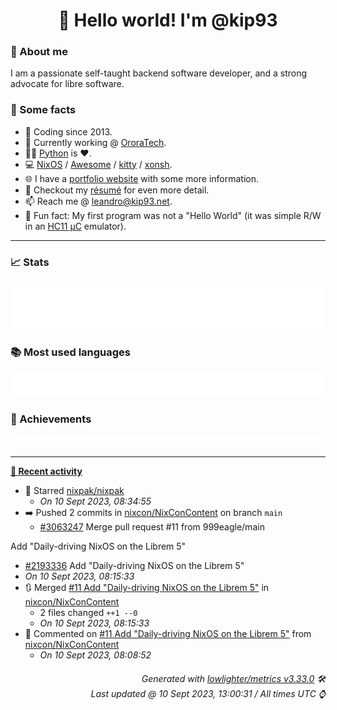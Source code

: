 <!-- README template, populated using this action:
     https://github.com/kip93/kip93/blob/main/.github/workflows/readme.yml. -->

<h1 align="center">👋 Hello world! I'm @kip93</h1> <!-- LOGIN => username -->

### 👤 About me

I am a passionate self-taught backend software developer, and a strong advocate for libre software.


### 💬 Some facts

* 📅 Coding since 2013.
* 💼 Currently working @ [OroraTech](https://ororatech.com/).
* 👨‍💻 [Python](https://github.com/search?q=user%3Akip93&l=python) is ❤️. <!-- LOGIN => username -->
* 💻 [NixOS](https://github.com/NixOS/) /
     [Awesome](https://github.com/awesomeWM/) /
     [kitty](https://github.com/kovidgoyal/kitty/) /
     [xonsh](https://github.com/xonsh/).
* 🌐 I have a [portfolio website](https://kip93.net/) with some more information.
* 📝 Checkout my [résumé](https://kip93.net/resume/) for even more detail.
* 📫 Reach me @ [leandro@kip93.net](mailto:leandro@kip93.net).
* 🎲 Fun fact: My first program was not a "Hello World" (it was simple R/W in an [HC11 µC](https://en.wikipedia.org/wiki/68HC11) emulator).


-----------------------------------------------------------------------------------------------------------------------


### 📈 Stats

![](./stats.svg)


### 📚 Most used languages <!-- by percentage, in decreasing order -->

![](./languages.svg)


### 🏅 Achievements

![](./achievements.svg)


-----------------------------------------------------------------------------------------------------------------------


**[📰 Recent activity](https://github.com/kip93)**
* 🌟 Starred [nixpak/nixpak](https://github.com/nixpak/nixpak)
  * *On 10 Sept 2023, 08:34:55*
* ➡️ Pushed 2 commits in [nixcon/NixConContent](https://github.com/nixcon/NixConContent) on branch `main`
  * [#3063247](https://github.com/nixcon/NixConContent/commit/3063247) Merge pull request #11 from 999eagle/main

Add &#34;Daily-driving NixOS on the Librem 5&#34;
  * [#2193336](https://github.com/nixcon/NixConContent/commit/2193336) Add &#34;Daily-driving NixOS on the Librem 5&#34;
  * *On 10 Sept 2023, 08:15:33*
* 🔃 Merged [#11 Add &#34;Daily-driving NixOS on the Librem 5&#34;](https://github.com/nixcon/NixConContent/pull/11) in [nixcon/NixConContent](https://github.com/nixcon/NixConContent)
  * 2 files changed `++1 --0`
  * *On 10 Sept 2023, 08:15:33*
* 💬 Commented on [#11 Add &#34;Daily-driving NixOS on the Librem 5&#34;](https://github.com/nixcon/NixConContent/issues/11) from [nixcon/NixConContent](https://github.com/nixcon/NixConContent)
  * *On 10 Sept 2023, 08:08:52*
 <!-- Last activity -->


<h6 align="right"><em>
    Generated with <a href="https://github.com/lowlighter/metrics/tree/latest/">lowlighter/metrics v3.33.0</a> 🛠️<br> <!-- VERSION => MAJOR.minor.patch -->
    Last updated @ 10 Sept 2023, 13:00:31 / All times UTC ⌚ <!-- meta.generated => DD/MM/YYYY, hh:mm -->
</em></h6>
